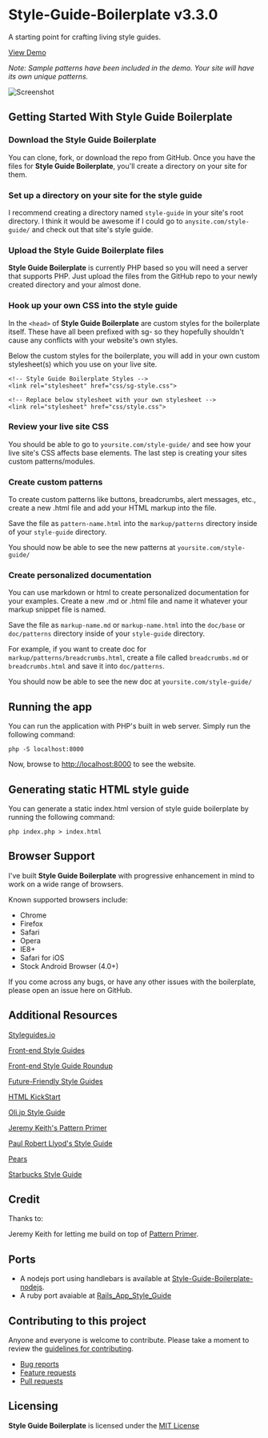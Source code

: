 Style-Guide-Boilerplate v3.3.0
==============================

A starting point for crafting living style guides.

[View Demo](http://brettjankord.com/projects/style-guide-boilerplate/)

*Note: Sample patterns have been included in the demo. Your site will have its own unique patterns.*

![Screenshot](http://brettjankord.com/projects/style-guide-boilerplate/style-guide-boilerplate-v3.0.0.jpg)

## Getting Started With Style Guide Boilerplate

### Download the Style Guide Boilerplate
You can clone, fork, or download the repo from GitHub.
Once you have the files for **Style Guide Boilerplate**, you'll create a directory on your site for them.

### Set up a directory on your site for the style guide
I recommend creating a directory named `style-guide` in your site's root directory. I think it would be awesome if I could go to `anysite.com/style-guide/` and check out that site's style guide.

### Upload the Style Guide Boilerplate files
**Style Guide Boilerplate** is currently PHP based so you will need a server that supports PHP. Just upload the files from the GitHub repo to your newly created directory and your almost done.

### Hook up your own CSS into the style guide
In the `<head>` of **Style Guide Boilerplate** are custom styles for the boilerplate itself. These have all been prefixed with sg- so they hopefully shouldn't cause any conflicts with your website's own styles.

Below the custom styles for the boilerplate, you will add in your own custom stylesheet(s) which you use on your live site.

    <!-- Style Guide Boilerplate Styles -->
    <link rel="stylesheet" href="css/sg-style.css">

    <!-- Replace below stylesheet with your own stylesheet -->
    <link rel="stylesheet" href="css/style.css">


### Review your live site CSS
You should be able to go to `yoursite.com/style-guide/` and see how your live site's CSS affects base elements.
The last step is creating your sites custom patterns/modules.

### Create custom patterns
To create custom patterns like buttons, breadcrumbs, alert messages, etc., create a new .html file and add your HTML markup into the file.

Save the file as `pattern-name.html` into the `markup/patterns` directory inside of your `style-guide` directory.

You should now be able to see the new patterns at `yoursite.com/style-guide/`

### Create personalized documentation
You can use markdown or html to create personalized documentation for your examples. Create a new .md or .html file and name it whatever your markup snippet file is named.

Save the file as `markup-name.md` or `markup-name.html` into the `doc/base` or `doc/patterns` directory inside of your `style-guide` directory.

For example, if you want to create doc for `markup/patterns/breadcrumbs.html`, create a file called `breadcrumbs.md` or `breadcrumbs.html` and save it into `doc/patterns`.

You should now be able to see the new doc at `yoursite.com/style-guide/`

## Running the app
You can run the application with PHP's built in web server. Simply run the following command:

`php -S localhost:8000`

Now, browse to [http://localhost:8000](http://localhost:8000) to see the website.

## Generating static HTML style guide
You can generate a static index.html version of style guide boilerplate by running the following command:

`php index.php > index.html`

## Browser Support
I've built **Style Guide Boilerplate** with progressive enhancement in mind to work on a wide range of browsers.

Known supported browsers include:

* Chrome
* Firefox
* Safari
* Opera
* IE8+
* Safari for iOS
* Stock Android Browser (4.0+)

If you come across any bugs, or have any other issues with the boilerplate, please open an issue here on GitHub.


## Additional Resources
[Styleguides.io](http://styleguides.io)

[Front-end Style Guides](http://24ways.org/2011/front-end-style-guides/)

[Front-end Style Guide Roundup](https://gimmebar.com/collection/4ecd439c2f0aaad734000022/front-end-styleguides)

[Future-Friendly Style Guides](https://speakerdeck.com/lukebrooker/future-friendly-style-guides)

[HTML KickStart](http://www.99lime.com/elements/)

[Oli.jp Style Guide](http://oli.jp/2011/style-guide/)

[Jeremy Keith's Pattern Primer](http://adactio.com/journal/5028/)

[Paul Robert Llyod's Style Guide](http://www.paulrobertlloyd.com/about/styleguide/)

[Pears](http://pea.rs/)

[Starbucks Style Guide](http://www.starbucks.com/static/reference/styleguide/)

## Credit
Thanks to:

Jeremy Keith for letting me build on top of [Pattern Primer](https://github.com/adactio/Pattern-Primer).

## Ports
* A nodejs port using handlebars is available at [Style-Guide-Boilerplate-nodejs](https://github.com/DeadlyBrad42/Style-Guide-Boilerplate-nodejs).
* A ruby port avaiable at [Rails_App_Style_Guide](https://github.com/JoshuaMSchultz/Rails_App_Style_Guide)

## Contributing to this project

Anyone and everyone is welcome to contribute. Please take a moment to
review the [guidelines for contributing](CONTRIBUTING.md).

* [Bug reports](CONTRIBUTING.md#bugs)
* [Feature requests](CONTRIBUTING.md#features)
* [Pull requests](CONTRIBUTING.md#pull-requests)

## Licensing
**Style Guide Boilerplate** is licensed under the [MIT License](http://en.wikipedia.org/wiki/MIT_License)
